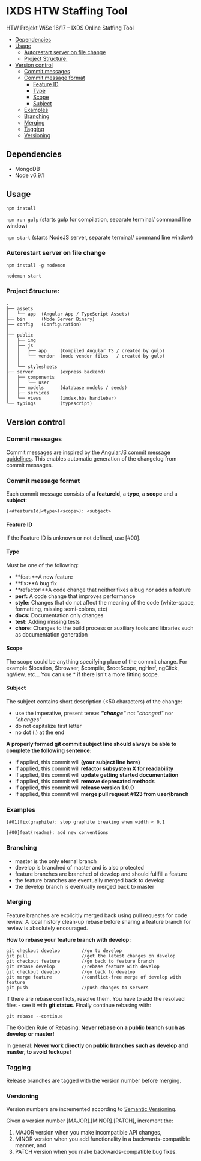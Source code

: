 # IXDS HTW Staffing Tool

HTW Projekt WiSe 16/17 – IXDS Online Staffing Tool

<!-- TOC depthFrom:2 -->

- [Dependencies](#dependencies)
- [Usage](#usage)
  - [Autorestart server on file change](#autorestart-server-on-file-change)
  - [Project Structure:](#project-structure)
- [Version control](#version-control)
  - [Commit messages](#commit-messages)
  - [Commit message format](#commit-message-format)
    - [Feature ID](#feature-id)
    - [Type](#type)
    - [Scope](#scope)
    - [Subject](#subject)
  - [Examples](#examples)
  - [Branching](#branching)
  - [Merging](#merging)
  - [Tagging](#tagging)
  - [Versioning](#versioning)

<!-- /TOC -->

## Dependencies
- MongoDB
- Node v6.9.1

## Usage

`npm install`

`npm run gulp` (starts gulp for compilation, separate terminal/ command line window)

`npm start` (starts NodeJS server, separate terminal/ command line window)

### Autorestart server on file change

`npm install -g nodemon`

`nodemon start`

### Project Structure:

```
.
├── assets
│   └── app  (Angular App / TypeScript Assets)
├── bin      (Node Server Binary)
├── config   (Configuration)
│
├── public
│   ├── img
│   ├── js
│   │   ├── app     (Compiled Angular TS / created by gulp)
│   │   └── vendor  (node vendor files   / created by gulp)
│   │       
│   └── stylesheets
├── server          (express backend)
│   ├── components
│   │   └── user
│   ├── models      (database models / seeds)
│   ├── services
│   └── views       (index.hbs handlebar)
└── typings         (typescript)
```

## Version control

### Commit messages
Commit messages are inspired by the [AngularJS commit message guidelines](https://docs.google.com/document/d/1QrDFcIiPjSLDn3EL15IJygNPiHORgU1_OOAqWjiDU5Y/edit).
This enables automatic generation of the changelog from commit messages.

### Commit message format
Each commit message consists of a **featureId**, a **type**, a **scope** and a **subject**:

```
[<#featureId]<type>(<scope>): <subject>
```

#### Feature ID

If the Feature ID is unknown or not defined, use [#00].

#### Type

Must be one of the following:

*	**feat:**A new feature
*	**fix:**A bug fix
*	**refactor:**A code change that neither fixes a bug nor adds a feature
*	**perf:** A code change that improves performance
* **style:** Changes that do not affect the meaning of the code (white-space, formatting, missing semi-colons, etc)
*	**docs:** Documentation only changes
*	**test:** Adding missing tests
*	**chore:** Changes to the build process or auxiliary tools and libraries such as documentation generation

#### Scope

The scope could be anything specifying place of the commit change. For example $location, $browser, $compile, $rootScope, ngHref, ngClick, ngView, etc...
You can use * if there isn't a more fitting scope.

#### Subject

The subject contains short description (<50 characters) of the change:
*	use the imperative, present tense: **_"change"_** not *_"changed"_* nor *_"changes"_*
*	do not capitalize first letter
*	no dot (.) at the end

**A properly formed git commit subject line should always be able to complete the following sentence:**
*	If applied, this commit will **(your subject line here)**
*	If applied, this commit will **refactor subsystem X for readability**
*	If applied, this commit will **update getting started documentation**
*	If applied, this commit will **remove deprecated methods**
*	If applied, this commit will **release version 1.0.0**
*	If applied, this commit will **merge pull request #123 from user/branch**

### Examples

```
[#01]fix(graphite): stop graphite breaking when width < 0.1

[#00]feat(readme): add new conventions
```

### Branching

* master is the only eternal branch
* develop is branched of master and is also protected
* feature branches are branched of develop and should fullfill a feature
* the feature branches are eventually merged back to develop
* the develop branch is eventually merged back to master

### Merging

Feature branches are explicitly merged back using pull requests for code review. A local history clean-up rebase before sharing a feature branch for review is absolutely encouraged.

**How to rebase your feature branch with develop:**

```
git checkout develop        //go to develop
git pull                    //get the latest changes on develop
git checkout feature        //go back to feature branch
git rebase develop          //rebase feature with develop
git checkout develop        //go back to develop
git merge feature           //conflict-free merge of develop with feature
git push                    //push changes to servers
```

If there are rebase conflicts, resolve them. You have to add the resolved files - see it with __git status__. Finally continue rebasing with:

```
git rebase --continue
```

The Golden Rule of Rebasing: **Never rebase on a public branch such as develop or master!**

In general: **Never work directly on public branches such as develop and master, to avoid fuckups!**

### Tagging

Release branches are tagged with the version number before merging.

### Versioning

Version numbers are incremented according to [Semantic Versioning](http://semver.org/).

Given a version number [MAJOR].[MINOR].[PATCH], increment the:

1.	MAJOR version when you make incompatible API changes,
2.	MINOR version when you add functionality in a backwards-compatible manner, and
3.	PATCH version when you make backwards-compatible bug fixes.
